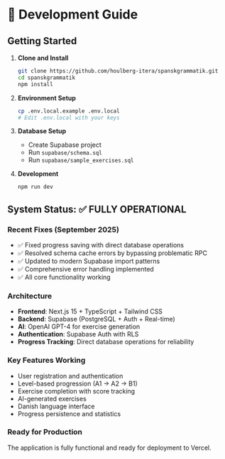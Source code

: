 # 🎯 Development Guide

## Getting Started

1. **Clone and Install**
   ```bash
   git clone https://github.com/houlberg-itera/spanskgrammatik.git
   cd spanskgrammatik
   npm install
   ```

2. **Environment Setup**
   ```bash
   cp .env.local.example .env.local
   # Edit .env.local with your keys
   ```

3. **Database Setup**
   - Create Supabase project
   - Run `supabase/schema.sql`
   - Run `supabase/sample_exercises.sql`

4. **Development**
   ```bash
   npm run dev
   ```

## System Status: ✅ FULLY OPERATIONAL

### Recent Fixes (September 2025)
- ✅ Fixed progress saving with direct database operations
- ✅ Resolved schema cache errors by bypassing problematic RPC
- ✅ Updated to modern Supabase import patterns
- ✅ Comprehensive error handling implemented
- ✅ All core functionality working

### Architecture
- **Frontend**: Next.js 15 + TypeScript + Tailwind CSS
- **Backend**: Supabase (PostgreSQL + Auth + Real-time)
- **AI**: OpenAI GPT-4 for exercise generation
- **Authentication**: Supabase Auth with RLS
- **Progress Tracking**: Direct database operations for reliability

### Key Features Working
- User registration and authentication
- Level-based progression (A1 → A2 → B1)
- Exercise completion with score tracking
- AI-generated exercises
- Danish language interface
- Progress persistence and statistics

### Ready for Production
The application is fully functional and ready for deployment to Vercel.